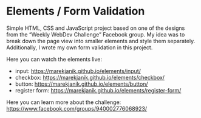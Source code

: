 # Elements / Form Validation
Simple HTML, CSS and JavaScript project based on one of the designs from the “Weekly WebDev Challenge” Facebook group. My idea was to break down the page view into smaller elements and style them separately. Additionally, I wrote my own form validation in this project.

Here you can watch the elements live:
- input: https://marekjanik.github.io/elements/input/
- checkbox: https://marekjanik.github.io/elements/checkbox/
- button: https://marekjanik.github.io/elements/button/
- register form: https://marekjanik.github.io/elements/register-form/

Here you can learn more about the challenge: https://www.facebook.com/groups/940002776068923/
